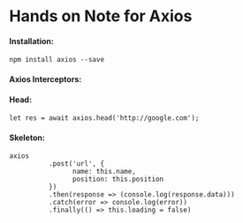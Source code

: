 # Hands on Note for Axios

#### Installation:
```npm install axios --save```

#### Axios Interceptors:


#### Head:
```
let res = await axios.head('http://google.com');
```

#### Skeleton:
```
axios
          .post('url', {
                name: this.name,
                position: this.position
          })
          .then(response => (console.log(response.data)))
          .catch(error => console.log(error))
          .finally(() => this.loading = false)
```

